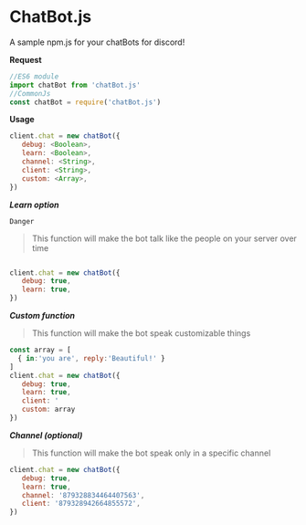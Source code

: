 # ChatBot.js

A sample npm.js for your chatBots for discord!

**Request**
```js
//ES6 module
import chatBot from 'chatBot.js'
//CommonJs 
const chatBot = require('chatBot.js')
```

**Usage**

```js
client.chat = new chatBot({ 
   debug: <Boolean>,
   learn: <Boolean>,
   channel: <String>,
   client: <String>,
   custom: <Array>,
})
```

***Learn option***

`Danger`
> This function will make the bot talk like the people on your server over time

```js

client.chat = new chatBot({ 
   debug: true,
   learn: true,
})
```

***Custom function***
> This function will make the bot speak customizable things

```js
const array = [
  { in:'you are', reply:'Beautiful!' }
]
client.chat = new chatBot({ 
   debug: true,
   learn: true,
   client: '
   custom: array
})
```

***Channel (optional)***
> This function will make the bot speak only in a specific channel

```js
client.chat = new chatBot({ 
   debug: true,
   learn: true,
   channel: '879328834464407563',
   client: '879328942664855572',
})
```
